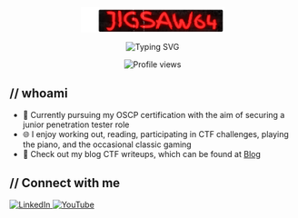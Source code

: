 <p align="center">
  <img width="50%" src="/assets/Jigsaw64_Pixlr.png" alt="Banner Image">
</p>

<p align="center">
  <img src="https://readme-typing-svg.demolab.com?font=Roboto&weight=700&size=30&duration=3000&pause=1000&color=FF0000&center=true&vCenter=true&width=700&lines=Welcome+to+my+page" alt="Typing SVG">
</p>

<p align="center">
  <img src="https://img.shields.io/badge/Profile%20views-1,440-blue" alt="Profile views">
</p>

## // whoami

- 💼 Currently pursuing my OSCP certification with the aim of securing a junior penetration tester role
- 🌐 I enjoy working out, reading, participating in CTF challenges, playing the piano, and the occasional classic gaming
- 📝 Check out my blog CTF writeups, which can be found at [Blog](https://jigsaw64.github.io/)

## // Connect with me

<a href="https://www.linkedin.com/in/cjoddo/">
  <img src="https://img.shields.io/badge/CJ%20ODDO-0077B5?style=for-the-badge&logo=linkedin&logoColor=white" alt="LinkedIn">
</a>
<a href="https://www.youtube.com/channel/UCOpL5NKvSIV23IOxrAGAtZW">
  <img src="https://img.shields.io/badge/JIGSAW64-FF0000?style=for-the-badge&logo=youtube&logoColor=white" alt="YouTube">
</a>
